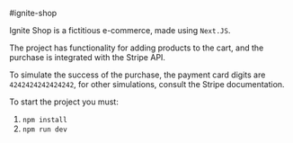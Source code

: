 #ignite-shop

Ignite Shop is a fictitious e-commerce, made using `Next.JS`.

The project has functionality for adding products to the cart, and the purchase is integrated with the Stripe API.

To simulate the success of the purchase, the payment card digits are `4242424242424242`, for other simulations, consult the Stripe documentation.

To start the project you must:

1. `npm install`
2. `npm run dev`

